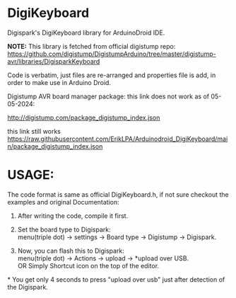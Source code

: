 # DigiKeyboard
Digispark's DigiKeyboard library for ArduinoDroid IDE.  

**NOTE:** This library is fetched from official digistump repo:  
https://github.com/digistump/DigistumpArduino/tree/master/digistump-avr/libraries/DigisparkKeyboard 

Code is verbatim, just files are re-arranged and properties file is add, in order to make use in Arduino Droid.  

 Digistump AVR board manager package:
 this link does not work as of 05-05-2024:
 
 http://digistump.com/package_digistump_index.json
 
 this link still works
  https://raw.githubusercontent.com/ErikLPA/Arduinodroid_DigiKeyboard/main/package_digistump_index.json

# USAGE:
 The code format is same as official DigiKeyboard.h, if not sure checkout the examples and original Documentation:  

1. After writing the code, compile it first.

2. Set the board type to Digispark:  
menu(triple dot) -> settings -> Board type -> Digistump -> Digispark.

3. Now, you can flash this to Digispark:  
menu(triple dot) -> Actions -> upload -> *upload over USB.  
OR Simply Shortcut icon on the top of the editor.
  
\* You get only 4 seconds to press "upload over usb" just after detection of  the Digispark.
